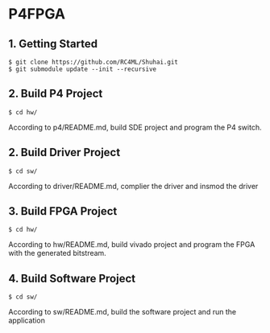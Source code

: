 # P4FPGA


## 1. Getting Started
```
$ git clone https://github.com/RC4ML/Shuhai.git
$ git submodule update --init --recursive
```

## 2. Build P4 Project
```
$ cd hw/
```
According to p4/README.md, build SDE project and program the P4 switch.

## 2. Build Driver Project
```
$ cd sw/
```
According to driver/README.md, complier the driver and insmod the driver

## 3. Build FPGA Project
```
$ cd hw/
```
According to hw/README.md, build vivado project and program the FPGA with the generated bitstream.

## 4. Build Software Project
```
$ cd sw/
```
According to sw/README.md, build the software project and run the application



